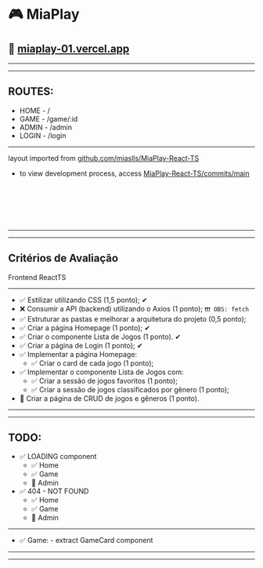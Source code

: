 # 🎮 **MiaPlay**

## 🔗 [miaplay-01.vercel.app](http://miaplay-01.vercel.app)

---

---

## **ROUTES:**

- HOME - /
- GAME - /game/:id
- ADMIN - /admin
- LOGIN - /login

---

layout imported from [github.com/miaslls/MiaPlay-React-TS](https://github.com/miaslls/MiaPlay-React-TS)

- to view development process, access [MiaPlay-React-TS/commits/main](https://github.com/miaslls/MiaPlay-React-TS/commits/main)

&ensp;

&ensp;

&ensp;

---

---

## **Critérios de Avaliação**

Frontend ReactTS

---

- ✅ Estilizar utilizando CSS (1,5 ponto); ✔
- ❌ Consumir a API (backend) utilizando o Axios (1 ponto); `❗❗❗ OBS: fetch`
- ✅ Estruturar as pastas e melhorar a arquitetura do projeto (0,5 ponto);
- ✅ Criar a página Homepage (1 ponto); ✔
- ✅ Criar o componente Lista de Jogos (1 ponto). ✔
- ✅ Criar a página de Login (1 ponto); ✔
- ✅ Implementar a página Homepage:
  - ✅ Criar o card de cada jogo (1 ponto);
- ✅ Implementar o componente Lista de Jogos com:
  - ✅ Criar a sessão de jogos favoritos (1 ponto);
  - ✅ Criar a sessão de jogos classificados por gênero (1 ponto);
- 🔳 Criar a página de CRUD de jogos e gêneros (1 ponto).

---

---

## **TODO:**

- ✅ LOADING component
  - ✅ Home
  - ✅ Game
  - 🔳 Admin
- ✅ 404 - NOT FOUND
  - ✅ Home
  - ✅ Game
  - 🔳 Admin

---

- ✅ Game: - extract GameCard component

---

---
